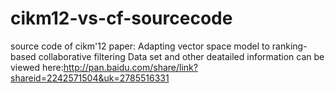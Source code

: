 cikm12-vs-cf-sourcecode
=======================

source code of cikm'12 paper: Adapting vector space model to ranking-based collaborative filtering
Data set and other deatailed information can be viewed here:http://pan.baidu.com/share/link?shareid=2242571504&uk=2785516331
